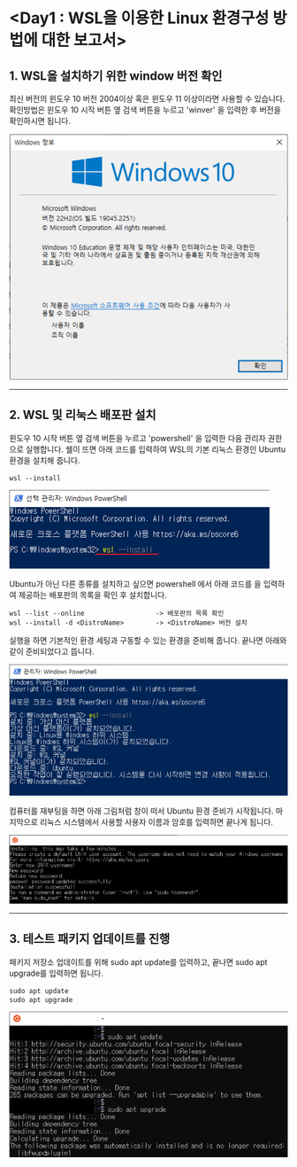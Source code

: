 
# <Day1 : WSL을 이용한 Linux 환경구성 방법에 대한 보고서>

## **1. WSL을 설치하기 위한 window 버전 확인**
최신 버전의 윈도우 10 버전 2004이상 혹은 윈도우 11 이상이라면 사용할 수 있습니다.
확인방법은 윈도우 10 시작 버튼 옆 검색 버튼을 누르고 'winver' 을 입력한 후 버전을 확인하시면 됩니다.

![사진 1-1](img/1-1.PNG)

--- 

## **2. WSL 및 리눅스 배포판 설치**
윈도우 10 시작 버튼 옆 검색 버튼을 누르고 'powershell' 을 입력한 다음 관리자 권한으로 실행합니다.
쉘이 뜨면 아래 코드를 입력하여 WSL의 기본 리눅스 환경인 Ubuntu 환경을 설치해 줍니다.

```
wsl --install 
```

![사진 2-1](img/2-1.PNG)

Ubuntu가 아닌 다른 종류를 설치하고 싶으면 powershell 에서 아래 코드를 을 입력하여 제공하는 배포판의 
목록을 확인 후 설치합니다.

```
wsl --list --online                  -> 배포판의 목록 확인
wsl --install -d <DistroName>        -> <DistroName> 버전 설치
```

실행을 하면 기본적인 환경 세팅과 구동할 수 있는 환경을 준비해 줍니다. 끝나면 아래와 같이 준비되었다고 뜹니다.

![사진 2-2](img/2-2.PNG)

컴퓨터를 재부팅을 하면 아래 그림처럼 창이 떠서 Ubuntu 환경 준비가 시작됩니다. 
마지막으로 리눅스 시스템에서 사용할 사용자 이름과 암호를 입력하면 끝나게 됩니다.

![사진 2-3](img/2-3.PNG)

--- 

## **3. 테스트 패키지 업데이트를 진행**
패키지 저장소 업데이트를 위해 sudo apt update를 입력하고, 끝나면 sudo apt upgrade를 입력하면 됩니다.

```
sudo apt update
sudo apt upgrade
```

![사진 3-1](img/3-1.PNG)